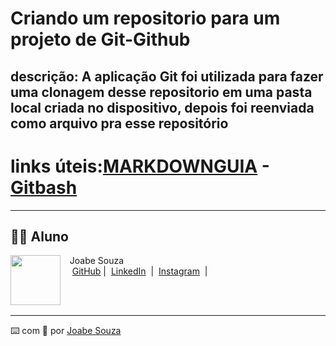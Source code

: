 # Criando um repositorio para um projeto de Git-Github
**descrição:** A aplicação **Git** foi utilizada para fazer uma clonagem desse repositorio em uma pasta local criada no dispositivo, depois foi reenviada como arquivo pra esse repositório
---

# links úteis:[MARKDOWNGUIA](https://www.markdownguide.org/) - [Gitbash](https://git-scm.com/downloads&ved=2ahUKEwiwi_e0qu6JAxXpGLkGHcC2M5sQFnoECBYQAQ&sqi=2&usg=AOvVaw0lUezWX14XXzFgZbABu53-)
---


## 👨‍💻 Aluno

<p>
    <img 
      align=left 
      margin=10 
      width=80 
      src="https://avatars.githubusercontent.com/u/37452836?v=4"
    />
    <p>&nbsp&nbsp&nbspJoabe Souza<br>
    &nbsp&nbsp&nbsp
    <a href="https://github.com/Joabe-IA">
    GitHub</a>&nbsp;|&nbsp;
    <a href="https://www.linkedin.com/in/joabe-souza">LinkedIn</a>
&nbsp;|&nbsp;
    <a href="https://www.instagram.com/felipeaguiar.exe/">
    Instagram</a>
&nbsp;|&nbsp;</p>
</p>
<br/><br/>
<p>

---

⌨️ com 💜 por [Joabe Souza](https://github.com/Joabe-IA)

